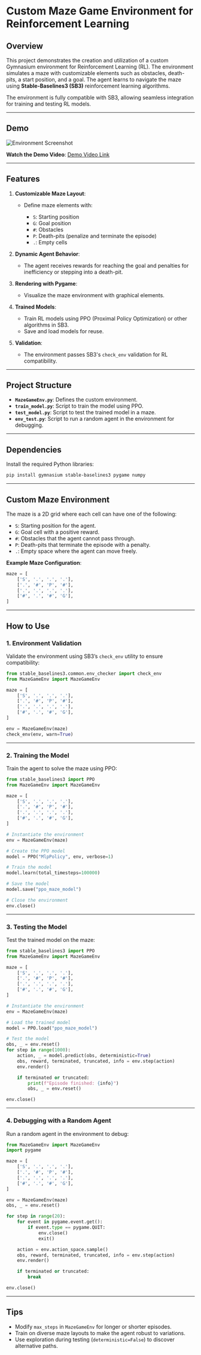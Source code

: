 # **Custom Maze Game Environment for Reinforcement Learning**

## **Overview**

This project demonstrates the creation and utilization of a custom Gymnasium environment for Reinforcement Learning (RL). The environment simulates a maze with customizable elements such as obstacles, death-pits, a start position, and a goal. The agent learns to navigate the maze using **Stable-Baselines3 (SB3)** reinforcement learning algorithms.

The environment is fully compatible with SB3, allowing seamless integration for training and testing RL models.

---

## **Demo**

![Environment Screenshot](utils/screenshot.png)

**Watch the Demo Video**:
[Demo Video Link](https://drive.google.com/file/d/11j2hhNSLZNuGT9sk-3PGglSV1LwqpxXw/view?usp=sharing)

---

## **Features**

1. **Customizable Maze Layout**:

   * Define maze elements with:

     * `S`: Starting position
     * `G`: Goal position
     * `#`: Obstacles
     * `P`: Death-pits (penalize and terminate the episode)
     * `.`: Empty cells
2. **Dynamic Agent Behavior**:

   * The agent receives rewards for reaching the goal and penalties for inefficiency or stepping into a death-pit.
3. **Rendering with Pygame**:

   * Visualize the maze environment with graphical elements.
4. **Trained Models**:

   * Train RL models using PPO (Proximal Policy Optimization) or other algorithms in SB3.
   * Save and load models for reuse.
5. **Validation**:

   * The environment passes SB3's `check_env` validation for RL compatibility.

---

## **Project Structure**

* **`MazeGameEnv.py`**: Defines the custom environment.
* **`train_model.py`**: Script to train the model using PPO.
* **`test_model.py`**: Script to test the trained model in a maze.
* **`env_test.py`**: Script to run a random agent in the environment for debugging.

---

## **Dependencies**

Install the required Python libraries:

```bash
pip install gymnasium stable-baselines3 pygame numpy
```

---

## **Custom Maze Environment**

The maze is a 2D grid where each cell can have one of the following:

* `S`: Starting position for the agent.
* `G`: Goal cell with a positive reward.
* `#`: Obstacles that the agent cannot pass through.
* `P`: Death-pits that terminate the episode with a penalty.
* `.`: Empty space where the agent can move freely.

**Example Maze Configuration**:

```python
maze = [
    ['S', '.', '.', '.'],
    ['.', '#', 'P', '#'],
    ['.', '.', '.', '.'],
    ['#', '.', '#', 'G'],
]
```

---

## **How to Use**

### **1. Environment Validation**

Validate the environment using SB3’s `check_env` utility to ensure compatibility:

```python
from stable_baselines3.common.env_checker import check_env
from MazeGameEnv import MazeGameEnv

maze = [
    ['S', '.', '.', '.'],
    ['.', '#', 'P', '#'],
    ['.', '.', '.', '.'],
    ['#', '.', '#', 'G'],
]

env = MazeGameEnv(maze)
check_env(env, warn=True)
```

---

### **2. Training the Model**

Train the agent to solve the maze using PPO:

```python
from stable_baselines3 import PPO
from MazeGameEnv import MazeGameEnv

maze = [
    ['S', '.', '.', '.'],
    ['.', '#', 'P', '#'],
    ['.', '.', '.', '.'],
    ['#', '.', '#', 'G'],
]

# Instantiate the environment
env = MazeGameEnv(maze)

# Create the PPO model
model = PPO("MlpPolicy", env, verbose=1)

# Train the model
model.learn(total_timesteps=100000)

# Save the model
model.save("ppo_maze_model")

# Close the environment
env.close()
```

---

### **3. Testing the Model**

Test the trained model on the maze:

```python
from stable_baselines3 import PPO
from MazeGameEnv import MazeGameEnv

maze = [
    ['S', '.', '.', '.'],
    ['.', '#', 'P', '#'],
    ['.', '.', '.', '.'],
    ['#', '.', '#', 'G'],
]

# Instantiate the environment
env = MazeGameEnv(maze)

# Load the trained model
model = PPO.load("ppo_maze_model")

# Test the model
obs, _ = env.reset()
for step in range(1000):
    action, _ = model.predict(obs, deterministic=True)
    obs, reward, terminated, truncated, info = env.step(action)
    env.render()

    if terminated or truncated:
        print(f"Episode finished: {info}")
        obs, _ = env.reset()

env.close()
```

---

### **4. Debugging with a Random Agent**

Run a random agent in the environment to debug:

```python
from MazeGameEnv import MazeGameEnv
import pygame

maze = [
    ['S', '.', '.', '.'],
    ['.', '#', 'P', '#'],
    ['.', '.', '.', '.'],
    ['#', '.', '#', 'G'],
]

env = MazeGameEnv(maze)
obs, _ = env.reset()

for step in range(20):
    for event in pygame.event.get():
        if event.type == pygame.QUIT:
            env.close()
            exit()

    action = env.action_space.sample()
    obs, reward, terminated, truncated, info = env.step(action)
    env.render()

    if terminated or truncated:
        break

env.close()
```

---

## **Tips**

* Modify `max_steps` in `MazeGameEnv` for longer or shorter episodes.
* Train on diverse maze layouts to make the agent robust to variations.
* Use exploration during testing (`deterministic=False`) to discover alternative paths.

